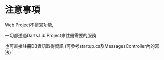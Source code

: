 ﻿# 注意事項

Web Project不撰寫功能,

一切都透過Darts.Lib Project來註冊需要的服務

也可直接註冊DB資訊取得資訊
(可參考startup.cs及MessagesController內的寫法)
